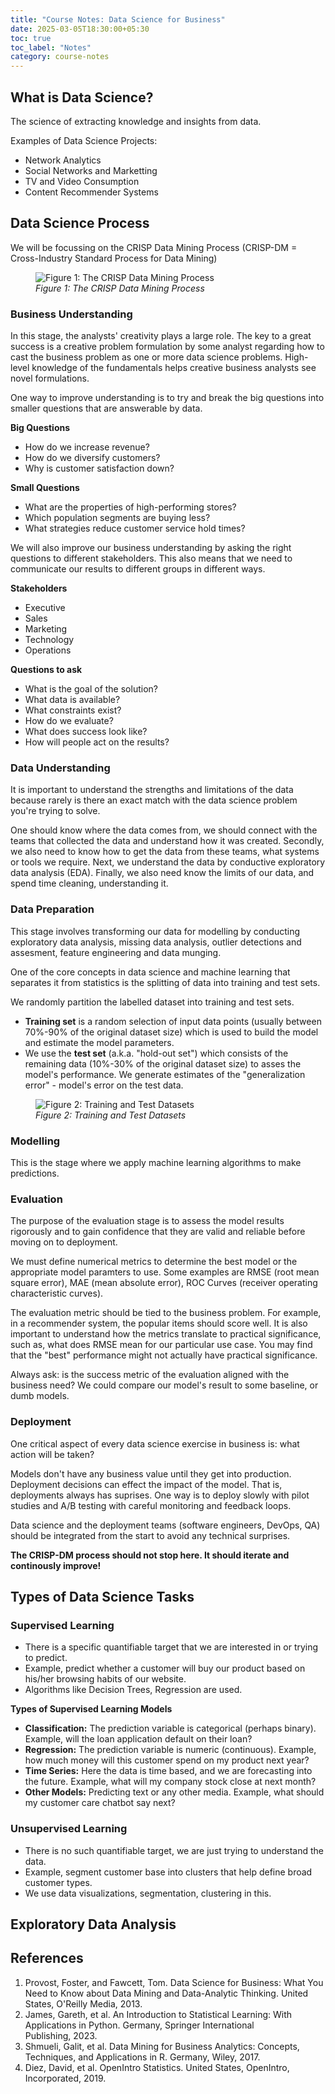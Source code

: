 ```yaml
---
title: "Course Notes: Data Science for Business"
date: 2025-03-05T18:30:00+05:30
toc: true
toc_label: "Notes"
category: course-notes
---
```


## What is Data Science?

The science of extracting knowledge and insights from data.

Examples of Data Science Projects:

- Network Analytics
- Social Networks and Marketting
- TV and Video Consumption
- Content Recommender Systems

## Data Science Process

We will be focussing on the CRISP Data Mining Process (CRISP-DM = Cross-Industry Standard Process for Data Mining)

<figure>
<img src="{{ site.url }}{{ site.baseurl }}/assets/images/blog-images/dsb-course-notes/crisp-dm-image.png" 
alt="Figure 1: The CRISP Data Mining Process">
<figcaption><em>Figure 1: The CRISP Data Mining Process</em></figcaption>
</figure>

### Business Understanding

In this stage, the analysts' creativity plays a large role. The key to a great success is a creative problem formulation by some analyst regarding how to cast the business problem as one or more data science problems. High-level knowledge of the fundamentals helps creative business analysts see novel formulations.

One way to improve understanding is to try and break the big questions into smaller questions that are answerable by data.

__Big Questions__

- How do we increase revenue?
- How do we diversify customers?
- Why is customer satisfaction down?

__Small Questions__

- What are the properties of high-performing stores?
- Which population segments are buying less?
- What strategies reduce customer service hold times?

We will also improve our business understanding by asking the right questions to different stakeholders. This also means that we need to communicate our results to different groups in different ways.

__Stakeholders__

- Executive
- Sales
- Marketing
- Technology
- Operations

__Questions to ask__

- What is the goal of the solution?
- What data is available?
- What constraints exist?
- How do we evaluate?
- What does success look like?
- How will people act on the results?

### Data Understanding

It is important to understand the strengths and limitations of the data because rarely is there an exact match with the data science problem you're trying to solve.

One should know where the data comes from, we should connect with the teams that collected the data and understand how it was created. Secondly, we also need to know how to get the data from these teams, what systems or tools we require. Next, we understand the data by conductive exploratory data analysis (EDA). Finally, we also need know the limits of our data, and spend time cleaning, understanding it.

### Data Preparation

This stage involves transforming our data for modelling by conducting exploratory data analysis, missing data analysis, outlier detections and assesment, feature engineering and data munging.

One of the core concepts in data science and machine learning that separates it from statistics is the splitting of data into training and test sets.

We randomly partition the labelled dataset into training and test sets. 

- __Training set__ is a random selection of input data points (usually between 70%-90% of the original dataset size) which is used to build the model and estimate the model parameters. 
- We use the __test set__ (a.k.a. "hold-out set") which consists of the remaining data (10%-30% of the original dataset size) to asses the model's performance. We generate estimates of the "generalization error" - model's error on the test data.

<figure>
<img src="{{ site.url }}{{ site.baseurl }}/assets/images/blog-images/dsb-course-notes/training-test-split.png" 
alt="Figure 2: Training and Test Datasets">
<figcaption><em>Figure 2: Training and Test Datasets</em></figcaption>
</figure>

### Modelling

This is the stage where we apply machine learning algorithms to make predictions.

### Evaluation

The purpose of the evaluation stage is to assess the model results rigorously and to gain confidence that they are valid and reliable before moving on to deployment.

We must define numerical metrics to determine the best model or the appropriate model paramters to use. Some examples are RMSE (root mean square error), MAE (mean absolute error), ROC Curves (receiver operating characteristic curves).

The evaluation metric should be tied to the business problem. For example, in a recommender system, the popular items should score well. It is also important to understand how the metrics translate to practical significance, such as, what does RMSE mean for our particular use case. You may find that the "best" performance might not actually have practical significance.

Always ask: is the success metric of the evaluation aligned with the business need? We could compare our model's result to some baseline, or dumb models.

### Deployment

One critical aspect of every data science exercise in business is: what action will be taken?

Models don't have any business value until they get into production. Deployment decisions can effect the impact of the model. That is, deployments always has suprises. One way is to deploy slowly with pilot studies and A/B testing with careful monitoring and feedback loops.

Data science and the deployment teams (software engineers, DevOps, QA) should be integrated from the start to avoid any technical surprises.

__The CRISP-DM process should not stop here. It should iterate and continously improve!__

## Types of Data Science Tasks

### Supervised Learning

- There is a specific quantifiable target that we are interested in or trying to predict.
- Example, predict whether a customer will buy our product based on his/her browsing habits of our website.
- Algorithms like Decision Trees, Regression are used.

__Types of Supervised Learning Models__

- __Classification:__ The prediction variable is categorical (perhaps binary). Example, will the loan application default on their loan?
- __Regression:__ The prediction variable is numeric (continuous). Example, how much money will this customer spend on my product next year?
- __Time Series:__ Here the data is time based, and we are forecasting into the future. Example, what will my company stock close at next month?
- __Other Models:__ Predicting text or any other media. Example, what should my customer care chatbot say next?

### Unsupervised Learning

- There is no such quantifiable target, we are just trying to understand the data.
- Example, segment customer base into clusters that help define broad customer types.
- We use data visualizations, segmentation, clustering in this.

## Exploratory Data Analysis

<!-- To be continued... -->

## References

1. Provost, Foster, and Fawcett, Tom. Data Science for Business: What You Need to Know about Data Mining and Data-Analytic Thinking. United States, O'Reilly Media, 2013.
2. James, Gareth, et al. An Introduction to Statistical Learning: With Applications in Python. Germany, Springer International Publishing, 2023.
3. Shmueli, Galit, et al. Data Mining for Business Analytics: Concepts, Techniques, and Applications in R. Germany, Wiley, 2017.
4. Diez, David, et al. OpenIntro Statistics. United States, OpenIntro, Incorporated, 2019.
